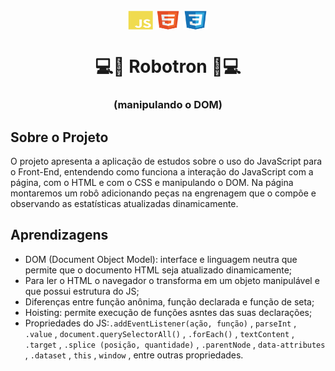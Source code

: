 <div style="display: inline_block" align="center"><br>
  <img align="center" alt="Rafa-Js" height="30" width="40" src="https://raw.githubusercontent.com/devicons/devicon/master/icons/javascript/javascript-plain.svg">
  <img align="center" alt="Rafa-HTML" height="30" width="40" src="https://raw.githubusercontent.com/devicons/devicon/master/icons/html5/html5-original.svg">
  <img align="center" alt="Rafa-CSS" height="30" width="40" src="https://raw.githubusercontent.com/devicons/devicon/master/icons/css3/css3-original.svg">
  
  
</div>

<p align="center">
  <h1 align="center"> 💻🤖 Robotron 🤖💻</h1>
  <h3 align="center"> (manipulando o DOM) </h3>
</p>

## Sobre o Projeto
O projeto apresenta a aplicação de estudos sobre o uso do JavaScript para o Front-End, entendendo como funciona a interação do JavaScript com a página, com o HTML e com o CSS e manipulando o DOM. Na página montaremos um robô adicionando peças na engrenagem que o compõe e observando as estatísticas atualizadas dinamicamente.

## Aprendizagens
- DOM (Document Object Model): interface e linguagem neutra que permite que o documento HTML seja atualizado dinamicamente;
- Para ler o HTML o navegador o transforma em um objeto manipulável e que possui estrutura do JS;
- Diferenças entre função anônima, função declarada e função de seta;
- Hoisting: permite execução de funções asntes das suas declarações;
- Propriedades do JS:`.addEventListener(ação, função)` , `parseInt` , `.value` , `document.querySelectorAll()` , `.forEach()` ,  `textContent` , `.target` , `.splice (posição, quantidade)` , `.parentNode` , `data-attributes` , `.dataset` , `this` , `window` , entre outras propriedades.
